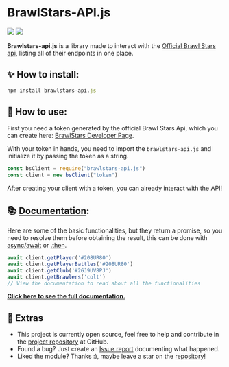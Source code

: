 # BrawlStars-API.js
![](https://img.shields.io/github/package-json/v/Nick-Gabe/brawlstars-api)
![](https://img.shields.io/github/issues/nick-gabe/brawlstars-api)

**Brawlstars-api.js** is a library made to interact with the [Official Brawl Stars api](https://developer.brawlstars.com/#/), listing all of their endpoints in one place.

## ✨ How to install:
```js
npm install brawlstars-api.js
```

## 🧩 How to use:
First you need a token generated by the official Brawl Stars Api, which you can create here: [BrawlStars Developer Page](https://developer.brawlstars.com/#/).

With your token in hands, you need to import the `brawlstars-api.js` and initialize it by passing the token as a string.
```js
const bsClient = require("brawlstars-api.js")
const client = new bsClient("token")
```
After creating your client with a token, you can already interact with the API!

## 📚 [Documentation](https://github.com/Nick-Gabe/brawlstars-api/blob/main/docs.md):
Here are some of the basic functionalities, but they return a promise, so you need to resolve them before obtaining the result, this can be done with [async/await](https://developer.mozilla.org/en-US/docs/Web/JavaScript/Reference/Statements/async_function) or [.then](https://developer.mozilla.org/en-US/docs/Web/JavaScript/Reference/Global_Objects/Promise/then).
```js
await client.getPlayer('#208UR80')
await client.getPlayerBattles('#208UR80')
await client.getClub('#2GJ9UV8PJ')
await client.getBrawlers('colt')
// View the documentation to read about all the functionalities
```
**[Click here to see the full documentation.](https://github.com/Nick-Gabe/brawlstars-api/blob/main/docs.md)**

## 🔧 Extras
* This project is currently open source, feel free to help and contribute in the [project repository](https://github.com/Nick-Gabe/brawlstars-api) at GitHub.
* Found a bug? Just create an [Issue report](https://github.com/Nick-Gabe/brawlstars-api/issues/new) documenting what happened.
* Liked the module? Thanks :), maybe leave a star on the [repository](https://github.com/Nick-Gabe/brawlstars-api)!